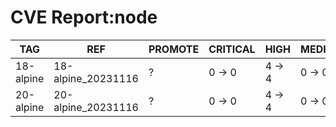 # CVE Report:node
|    TAG    |        REF         | PROMOTE | CRITICAL |  HIGH  | MEDIUM |  LOW   | UNKNOWN |
|-----------|--------------------|---------|----------|--------|--------|--------|---------|
| 18-alpine | 18-alpine_20231116 | ?       | 0 -> 0   | 4 -> 4 | 0 -> 0 | 0 -> 0 | 0 -> 0  |
| 20-alpine | 20-alpine_20231116 | ?       | 0 -> 0   | 4 -> 4 | 0 -> 0 | 0 -> 0 | 0 -> 0  |
